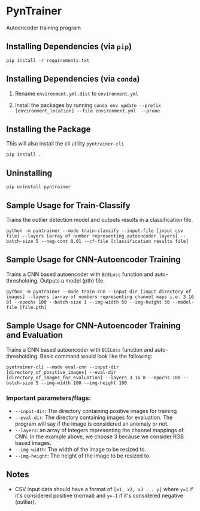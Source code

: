 # PynTrainer

Autoencoder training program

## Installing Dependencies (via `pip`)

```
pip install -r requirements.txt
```

## Installing Dependencies (via `conda`)

1. Rename `environment.yml.dist` to `environment.yml`

2. Install the packages by running `conda env update --prefix [environment_location] --file environment.yml  --prune`

## Installing the Package

This will also install the cli utility `pyntrainer-cli`

```
pip install .
```

## Uninstalling

```
pip uninstall pyntrainer
```

## Sample Usage for Train-Classify

Trains the outlier detection model and outputs results in a classification file.

```
python -m pyntrainer --mode train-classify --input-file [input csv file] --layers [array of number representing autoencoder layers] --batch-size 5 --neg-cont 0.01 --cf-file [classification results file]
```

## Sample Usage for CNN-Autoencoder Training

Trains a CNN based autoencoder with `BCELoss` function and auto-thresholding. Outputs a model (pth) file.

```
python -m pyntrainer --mode train-cnn --input-dir [input directory of images] --layers [array of numbers representing channel maps i.e. 3 16 8] --epochs 100 --batch-size 1 --img-width 50 --img-height 50 --model-file [file.pth]
```

## Sample Usage for CNN-Autoencoder Training and Evaluation

Trains a CNN based autoencoder with `BCELoss` function and auto-thresholding. Basic command would look like the following:

```
pyntrainer-cli --mode eval-cnn --input-dir [directory_of_positive_images] --eval-dir [directory_of_images_for_evaluation] --layers 3 16 8 --epochs 100 --batch-size 5 --img-width 100 --img-height 100
```

### Important parameters/flags:

* `--input-dir`: The directory containing positive images for training
* `--eval-dir`: The directory containing images for evaluation. The program will say if the image is considered an anomaly or not.
* `--layers`: an array of integers representing the channel mappings of CNN. In the example above, we choose 3 because we consider RGB based images.
* `--img-width`: The width of the image to be resized to.
* `--img-height`: The height of the image to be resized to.

## Notes

* CSV input data should have a format of `[x1, x2, x3 ... y]` where `y=1` if it's considered positive (normal) and `y=-1` if it's considered negative (outlier).
